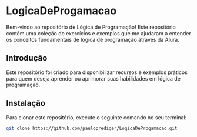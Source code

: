 # LogicaDeProgamacao
 
Bem-vindo ao repositório de Lógica de Programação! Este repositório contém uma coleção de exercícios e exemplos que me ajudaram a entender os conceitos fundamentais de lógica de programação através da Alura.

## Introdução

Este repositório foi criado para disponibilizar recursos e exemplos práticos para quem deseja aprender ou aprimorar suas habilidades em lógica de programação. 

## Instalação

Para clonar este repositório, execute o seguinte comando no seu terminal:

```bash
git clone https://github.com/pauloprediger/LogicaDeProgamacao.git